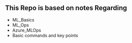 ## This Repo is based on notes Regarding
  
  + ML_Basics
  + ML_Ops
  + Azure_MLOps
  + Basic commands and key points

## 
